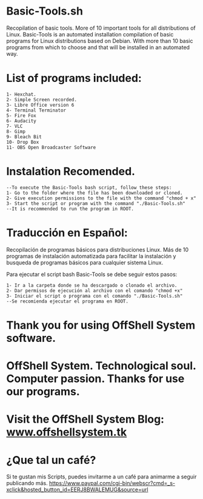 # Basic-Tools.sh
Recopilation of basic tools. More of 10 important tools for all distributions of Linux.
Basic-Tools is an automated installation compilation of basic programs for Linux distributions based on Debian. With more than 10 basic programs from which to choose and that will be installed in an automated way.
# List of programs included:
    1- Hexchat.
    2- Simple Screen recorded.
    3- Libre Office version 6
    4- Terminal Terminator
    5- Fire Fox
    6- Audacity
    7- VLC
    8- Gimp
    9- Bleach Bit
    10- Drop Box
    11- OBS Open Broadcaster Software

# Instalation Recomended.
    --To execute the Basic-Tools bash script, follow these steps:
    1- Go to the folder where the file has been downloaded or cloned.
    2- Give execution permissions to the file with the command "chmod + x"
    3- Start the script or program with the command "./Basic-Tools.sh"
    --It is recommended to run the program in ROOT.

# Traducción en Español:
Recopilación de programas básicos para distribuciones Linux. Más de 10 programas de instalación automatizada para facilitar la instalación y busqueda de programas básicos para cualquier sistema Linux.

Para ejecutar el script bash Basic-Tools se debe seguir estos pasos:
    
    1- Ir a la carpeta donde se ha descargado o clonado el archivo.
    2- Dar permisos de ejecución al archivo con el comando "chmod +x"
    3- Iniciar el script o programa con el comando "./Basic-Tools.sh"
    --Se recomienda ejecutar el programa en ROOT.
# Thank you for using OffShell System software.
# OffShell System. Technological soul. Computer passion. Thanks for use our programs.
# Visit the OffShell System Blog: www.offshellsystem.tk
# ¿Que tal un café?
Si te gustan mis Scripts, puedes invitarme a un café para animarme a seguir publicando más.
https://www.paypal.com/cgi-bin/webscr?cmd=_s-xclick&hosted_button_id=EERJ8BWALEMUG&source=url
